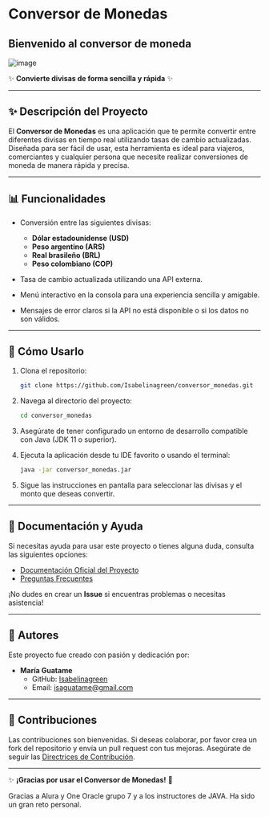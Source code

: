# Conversor de Monedas

## Bienvenido al conversor de moneda

![image](https://github.com/user-attachments/assets/bd0f736e-b829-4b24-8c42-c2e5e40622c5)


✨ **Convierte divisas de forma sencilla y rápida** ✨

---

## ✨ Descripción del Proyecto

El **Conversor de Monedas** es una aplicación que te permite convertir entre diferentes divisas en tiempo real utilizando tasas de cambio actualizadas. 
Diseñada para ser fácil de usar, esta herramienta es ideal para viajeros, comerciantes y cualquier persona que necesite realizar conversiones de moneda de manera rápida y precisa.

---

## 📊 Funcionalidades

- Conversión entre las siguientes divisas:

  - **Dólar estadounidense (USD)**
  - **Peso argentino (ARS)**
  - **Real brasileño (BRL)**
  - **Peso colombiano (COP)**

- Tasa de cambio actualizada utilizando una API externa.

- Menú interactivo en la consola para una experiencia sencilla y amigable.

- Mensajes de error claros si la API no está disponible o si los datos no son válidos.

---

## 🔧 Cómo Usarlo

1. Clona el repositorio:

   ```bash
   git clone https://github.com/Isabelinagreen/conversor_monedas.git
   ```

2. Navega al directorio del proyecto:

   ```bash
   cd conversor_monedas
   ```

3. Asegúrate de tener configurado un entorno de desarrollo compatible con Java (JDK 11 o superior).

4. Ejecuta la aplicación desde tu IDE favorito o usando el terminal:

   ```bash
   java -jar conversor_monedas.jar
   ```

5. Sigue las instrucciones en pantalla para seleccionar las divisas y el monto que deseas convertir.

---

## 📄 Documentación y Ayuda

Si necesitas ayuda para usar este proyecto o tienes alguna duda, consulta las siguientes opciones:

- [Documentación Oficial del Proyecto](https://github.com/Isabelinagreen/conversor_monedas/wiki)
- [Preguntas Frecuentes](https://github.com/Isabelinagreen/conversor_monedas/issues)

¡No dudes en crear un **Issue** si encuentras problemas o necesitas asistencia!

---

## 👥 Autores

Este proyecto fue creado con pasión y dedicación por:

- **María Guatame**
  - GitHub: [Isabelinagreen](https://github.com/Isabelinagreen)
  - Email: [isaguatame@gmail.com](mailto\:isaguatame@gmail.com)

---

## 📢 Contribuciones

Las contribuciones son bienvenidas. Si deseas colaborar, por favor crea un fork del repositorio y envía un pull request con tus mejoras. Asegúrate de seguir las [Directrices de Contribución](https://github.com/Isabelinagreen/conversor_monedas/CONTRIBUTING.md).

---

✨ **¡Gracias por usar el Conversor de Monedas!** 🌟

Gracias a Alura y One Oracle grupo 7 y a los instructores de JAVA. Ha sido un gran reto personal.
